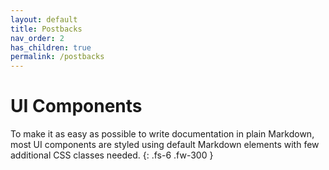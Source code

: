 ```yaml
---
layout: default
title: Postbacks
nav_order: 2
has_children: true
permalink: /postbacks
---
```


# UI Components

To make it as easy as possible to write documentation in plain Markdown, most UI components are styled using default Markdown elements with few additional CSS classes needed.
{: .fs-6 .fw-300 }
